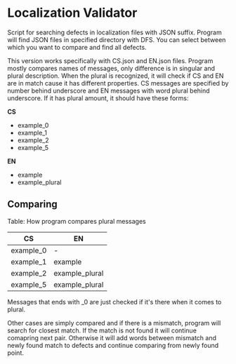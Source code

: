 Localization Validator
======================

Script for searching defects in localization files with JSON suffix.
Program will find JSON files in specified directory with DFS.
You can select between which you want to compare and find all defects.

This version works specifically with CS.json and EN.json files.
Program mostly compares names of messages, only difference is in singular and plural description.
When the plural is recognized, it will check if CS and EN are in match cause it has different properties.
CS messages are specified by number behind underscore and EN messages with word plural behind underscore.
If it has plural amount, it should have these forms:

**CS**
 * example_0
 * example_1
 * example_2
 * example_5

**EN**
 * example
 * example_plural

Comparing
---------

Table: How program compares plural messages

| CS        | EN             |
|-----------|----------------|
| example_0 | -              |
| example_1 | example        |
| example_2 | example_plural |
| example_5 | example_plural |

Messages that ends with _0 are just checked if it's there when it comes to plural.

Other cases are simply compared and if there is a mismatch, program will search for closest match.
If the match is not found it will continue comapring next pair.
Otherwise it will add words between mismatch and newly found match to defects and continue comparing from newly found point.
